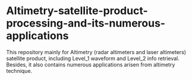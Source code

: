 # Altimetry-satellite-product-processing-and-its-numerous-applications

This repository mainly for Altimetry (radar altimeters and laser altimeters) satellite product, including Level_1 waveform and Level_2 info retrieval. Besides, it also contains numerous applications arisen from altimetry technique.
